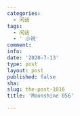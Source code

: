 ```yaml
---
categories:
  - 闲话
tags:
  - 闲话
  - ' 小说'
comment: 
info: 
date: '2020-7-13'
type: post
layout: post
published: false
sha: 
slug: the-post-1016
title: 'Moonshine 056'

---
```

